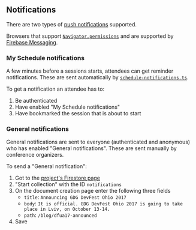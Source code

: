 ## Notifications

There are two types of [push notifications](https://firebase.google.com/products/cloud-messaging) supported.

Browsers that support [`Navigator.permissions`](https://developer.mozilla.org/en-US/docs/Web/API/Navigator/permissions) and are supported by [Firebase Messaging](https://firebase.google.com/docs/web/environments-js-sdk).

### My Schedule notifications

A few minutes before a sessions starts, attendees can get reminder notifications. These are sent automatically by [`schedule-notifications.ts`](functions/src/schedule-notifications.ts).

To get a notification an attendee has to:

1. Be authenticated
1. Have enabled "My Schedule notifications"
1. Have bookmarked the session that is about to start

### General notifications

General notifications are sent to everyone (authenticated and anonymous) who has enabled "General notifications". These are sent manually by conference organizers.

To send a "General notification":

1. Got to the [project's Firestore page](https://console.firebase.google.com/u/0/project/_/firestore/data/)
1. "Start collection" with the ID `notifications`
1. On the document creation page enter the following three fields
   - `title`: `Announcing GDG DevFest Ohio 2017`
   - `body`: `It is official. GDG DevFest Ohio 2017 is going to take place in Lviv, on October 13-14.`
   - `path`: `/blog/dfua17-announced`
1. Save
